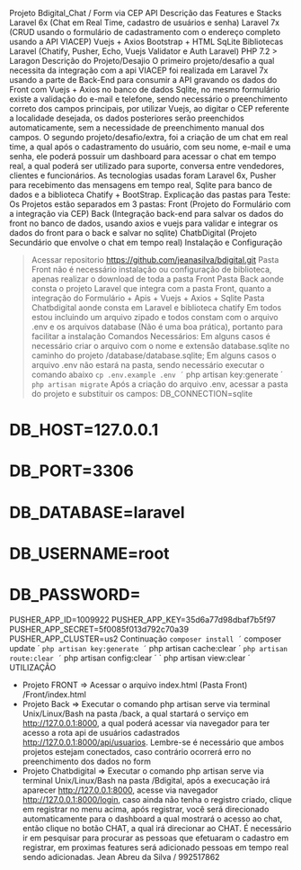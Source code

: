Projeto Bdigital_Chat / Form via CEP API
Descrição das Features e Stacks
Laravel 6x (Chat em Real Time, cadastro de usuários e senha)
Laravel 7x (CRUD usando o formulário de cadastramento com o endereço
completo usando a API VIACEP)
Vuejs + Axios
Bootstrap + HTML
SqLite
Bibliotecas Laravel (Chatify, Pusher, Echo, Vuejs Validator e Auth
Laravel)
PHP 7.2 >
Laragon
Descrição do Projeto/Desajio
O primeiro projeto/desafio a qual necessita da integração com a api VIACEP foi
realizada em Laravel 7x usando a parte de Back-End para consumir a API gravando
os dados do Front com Vuejs + Axios no banco de dados Sqlite, no mesmo
formulário existe a validação do e-mail e telefone, sendo necessário o
preenchimento correto dos campos principais, por utilizar Vuejs, ao digitar o
CEP referente a localidade desejada, os dados posteriores serão preenchidos
automaticamente, sem a necessidade de preenchimento manual dos campos.
O segundo projeto/desafio/extra, foi a criação de um chat em real time, a qual
após o cadastramento do usuário, com seu nome, e-mail e uma senha, ele poderá
possuir um dashboard para acessar o chat em tempo real, a qual poderá ser
utilizado para suporte, conversa entre vendedores, clientes e funcionários. As
tecnologias usadas foram Laravel 6x, Pusher para recebimento das mensagens em
tempo real, Sqlite para banco de dados e a biblioteca Chatify + BootStrap.
Explicação das pastas para Teste:
Os Projetos estão separados em 3 pastas:
Front (Projeto do Formulário com a integração via CEP)
Back (Integração back-end para salvar os dados do front no banco de dados,
usando axios e vuejs para validar e integrar os dados do front para o back e
salvar no sqlite)
ChatbDigital (Projeto Secundário que envolve o chat em tempo real)
Instalação e Configuração
> Acessar repositorio https://github.com/jeanasilva/bdigital.git
> Pasta Front não é necessário instalação ou configuração de biblioteca, apenas
realizar o download de toda a pasta Front
> Pasta Back aonde consta o projeto Laravel que integra com a pasta Front, quanto a
integração do Formulário + Apis + Vuejs + Axios + Sqlite
> Pasta Chatbdigital aonde consta em Laravel e biblioteca chatify
> Em todos estou incluindo um arquivo zipado e todos constam com o arquivo .env e os
arquivos database (Não é uma boa prática), portanto para facilitar a instalação
> Comandos Necessários:
Em alguns casos é necessário criar o arquivo com o nome e extensão database.sqlite no
caminho do projeto /database/database.sqlite;
Em alguns casos o arquivo .env não estará na pasta, sendo necessário executar o
comando abaixo
` cp .env.example .env ´
` php artisan key:generate ´
` php artisan migrate `
Após a criação do arquivo .env, acessar a pasta do projeto e substituir os campos:
DB_CONNECTION=sqlite
# DB_HOST=127.0.0.1
# DB_PORT=3306
# DB_DATABASE=laravel
# DB_USERNAME=root
# DB_PASSWORD=
PUSHER_APP_ID=1009922
PUSHER_APP_KEY=35d6a77d98dbaf7b5f97
PUSHER_APP_SECRET=5f0085f013d792c70a39
PUSHER_APP_CLUSTER=us2
Continuação
` composer install ´
` composer update ´
` php artisan key:generate ´
` php artisan cache:clear ´
` php artisan route:clear ´
` php artisan config:clear ´
` php artisan view:clear ´
UTILIZAÇÃO
- Projeto FRONT => Acessar o arquivo index.html (Pasta Front) /Front/index.html
- Projeto Back => Executar o comando php artisan serve via terminal Unix/Linux/Bash na
pasta /back, a qual startará o serviço em http://127.0.0.1:8000, a qual poderá acessar
via navegador para ter acesso a rota api de usuários cadastrados
http://127.0.0.1:8000/api/usuarios. Lembre-se é necessário que ambos projetos estejam
conectados, caso contrário ocorrerá erro no preenchimento dos dados no form
- Projeto Chatbdigital => Executar o comando php artisan serve via terminal
Unix/Linux/Bash na pasta /Bdigital, após a execucação irá aparecer
http://127.0.0.1:8000, acesse via navegador http://127.0.0.1:8000/login, caso ainda
não tenha o registro criado, clique em registrar no menu acima, após registrar, você
será direcionado automaticamente para o dashboard a qual mostrará o acesso ao chat,
então clique no botão CHAT, a qual irá direcionar ao CHAT. É necessário ir em
pesquisar para procurar as pessoas que efetuaram o cadastro em registrar, em proximas
features será adicionado pessoas em tempo real sendo adicionadas.
Jean Abreu da Silva / 992517862
